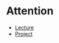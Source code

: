 # Attention

- [Lecture](https://cs50.harvard.edu/ai/2024/notes/6/#lecture-6)
- [Project](https://cs50.harvard.edu/ai/2024/projects/6/attention/#attention)